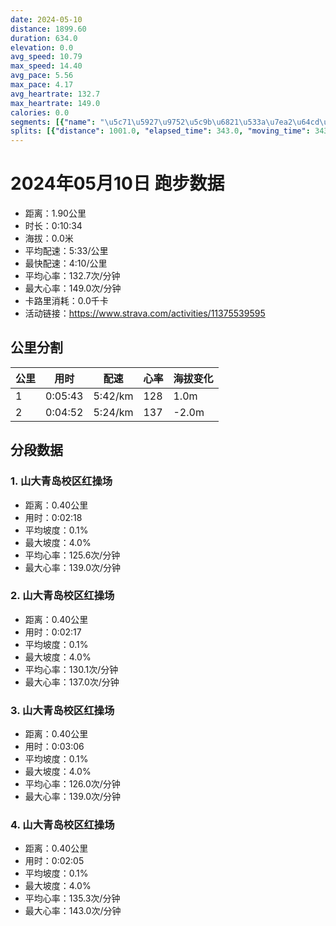 ```yaml
---
date: 2024-05-10
distance: 1899.60
duration: 634.0
elevation: 0.0
avg_speed: 10.79
max_speed: 14.40
avg_pace: 5.56
max_pace: 4.17
avg_heartrate: 132.7
max_heartrate: 149.0
calories: 0.0
segments: [{"name": "\u5c71\u5927\u9752\u5c9b\u6821\u533a\u7ea2\u64cd\u573a", "distance": 402.2, "elapsed_time": 138.0, "moving_time": 138.0, "average_heartrate": 125.6, "max_heartrate": 139.0, "average_grade": 0.1, "maximum_grade": 4.0, "elevation_difference": 1.0}, {"name": "\u5c71\u5927\u9752\u5c9b\u6821\u533a\u7ea2\u64cd\u573a", "distance": 402.2, "elapsed_time": 137.0, "moving_time": 137.0, "average_heartrate": 130.1, "max_heartrate": 137.0, "average_grade": 0.1, "maximum_grade": 4.0, "elevation_difference": 1.0}, {"name": "\u5c71\u5927\u9752\u5c9b\u6821\u533a\u7ea2\u64cd\u573a", "distance": 402.2, "elapsed_time": 186.0, "moving_time": 131.0, "average_heartrate": 126.0, "max_heartrate": 139.0, "average_grade": 0.1, "maximum_grade": 4.0, "elevation_difference": 1.0}, {"name": "\u5c71\u5927\u9752\u5c9b\u6821\u533a\u7ea2\u64cd\u573a", "distance": 402.2, "elapsed_time": 125.0, "moving_time": 125.0, "average_heartrate": 135.3, "max_heartrate": 143.0, "average_grade": 0.1, "maximum_grade": 4.0, "elevation_difference": 1.0}]
splits: [{"distance": 1001.0, "elapsed_time": 343.0, "moving_time": 343.0, "average_speed": 2.92, "pace": 5.707773972602739, "average_heartrate": 128.77551020408163, "elevation_difference": 1.0, "split_number": 1}, {"distance": 898.6, "elapsed_time": 347.0, "moving_time": 292.0, "average_speed": 3.08, "pace": 5.411266233766233, "average_heartrate": 137.35862068965517, "elevation_difference": -2.0, "split_number": 2}]
---
```


# 2024年05月10日 跑步数据

- 距离：1.90公里
- 时长：0:10:34
- 海拔：0.0米
- 平均配速：5:33/公里
- 最快配速：4:10/公里
- 平均心率：132.7次/分钟
- 最大心率：149.0次/分钟
- 卡路里消耗：0.0千卡
- 活动链接：https://www.strava.com/activities/11375539595

## 公里分割

| 公里 | 用时 | 配速 | 心率 | 海拔变化 |
|------|------|------|------|------|
| 1 | 0:05:43 | 5:42/km | 128 | 1.0m |
| 2 | 0:04:52 | 5:24/km | 137 | -2.0m |


## 分段数据

### 1. 山大青岛校区红操场

- 距离：0.40公里
- 用时：0:02:18
- 平均坡度：0.1%
- 最大坡度：4.0%
- 平均心率：125.6次/分钟
- 最大心率：139.0次/分钟

### 2. 山大青岛校区红操场

- 距离：0.40公里
- 用时：0:02:17
- 平均坡度：0.1%
- 最大坡度：4.0%
- 平均心率：130.1次/分钟
- 最大心率：137.0次/分钟

### 3. 山大青岛校区红操场

- 距离：0.40公里
- 用时：0:03:06
- 平均坡度：0.1%
- 最大坡度：4.0%
- 平均心率：126.0次/分钟
- 最大心率：139.0次/分钟

### 4. 山大青岛校区红操场

- 距离：0.40公里
- 用时：0:02:05
- 平均坡度：0.1%
- 最大坡度：4.0%
- 平均心率：135.3次/分钟
- 最大心率：143.0次/分钟

